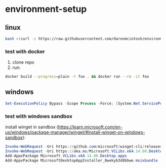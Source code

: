 # environment-setup

## linux

```sh
bash <(curl -s https://raw.githubusercontent.com/daronmcintosh/environment-setup/main/linux-setup.sh)
```

### test with docker

1. clone repo
2. run:

```sh
docker build --progress=plain -t foo . && docker run --rm -it foo
```

## windows

```ps1
Set-ExecutionPolicy Bypass -Scope Process -Force; [System.Net.ServicePointManager]::SecurityProtocol = [System.Net.ServicePointManager]::SecurityProtocol -bor 3072; iex ((New-Object System.Net.WebClient).DownloadString('https://raw.githubusercontent.com/daronmcintosh/environment-setup/main/windows-setup.ps1'))
```

### test with windows sandbox

install winget in sandbox (https://learn.microsoft.com/en-us/windows/package-manager/winget/#install-winget-on-windows-sandbox):

```ps1
Invoke-WebRequest -Uri https://github.com/microsoft/winget-cli/releases/download/v1.3.2691/Microsoft.DesktopAppInstaller_8wekyb3d8bbwe.msixbundle -OutFile .\MicrosoftDesktopAppInstaller_8wekyb3d8bbwe.msixbundle
Invoke-WebRequest -Uri https://aka.ms/Microsoft.VCLibs.x64.14.00.Desktop.appx -OutFile Microsoft.VCLibs.x64.14.00.Desktop.appx
Add-AppxPackage Microsoft.VCLibs.x64.14.00.Desktop.appx
Add-AppxPackage MicrosoftDesktopAppInstaller_8wekyb3d8bbwe.msixbundle
```
